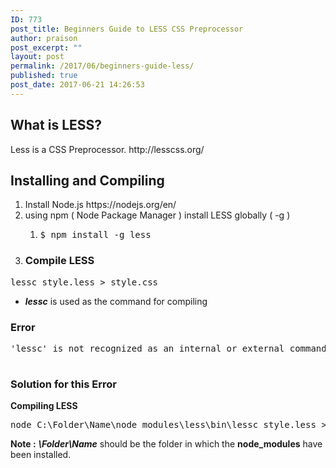 ```yaml
---
ID: 773
post_title: Beginners Guide to LESS CSS Preprocessor
author: praison
post_excerpt: ""
layout: post
permalink: /2017/06/beginners-guide-less/
published: true
post_date: 2017-06-21 14:26:53
---
```

<h2>What is LESS?</h2>
Less is a CSS Preprocessor. http://lesscss.org/
<h2>Installing and Compiling</h2>
<ol>
 	<li>Install Node.js https://nodejs.org/en/</li>
 	<li>using npm ( Node Package Manager ) install LESS globally ( -g )
<ol>
 	<li>
<pre>$ npm install -g less</pre>
</li>
</ol>
</li>
 	<li>
<h3>Compile LESS</h3>
</li>
</ol>
<pre>lessc style.less &gt; style.css</pre>
<ul>
 	<li><em><strong>lessc</strong></em> is used as the command for compiling</li>
</ul>
<h3>Error</h3>
<pre>'lessc' is not recognized as an internal or external command, operable program or batch file.


</pre>
<h3>Solution for this Error</h3>
<strong>Compiling LESS</strong>
<pre>node C:\Folder\Name\node_modules\less\bin\lessc style.less &gt; style.css</pre>
<strong>Note :</strong> <em><strong>\Folder\Name</strong></em> should be the folder in which the <strong>node_modules</strong> have been installed.